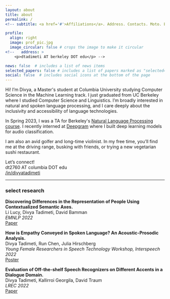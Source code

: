 ```yaml
---
layout: about
title: about
permalink: /
<!-- subtitle: <a href='#'>Affiliations</a>. Address. Contacts. Moto. Etc. -->

profile:
  align: right
  image: prof_pic.jpg
  image_circular: false # crops the image to make it circular
<!--   address: >
    <p>dtadimeti AT berkeley DOT edu</p> -->

news: false  # includes a list of news items
selected_papers: false # includes a list of papers marked as "selected={true}"
social: false  # includes social icons at the bottom of the page
---
```


Hi! I’m Divya, a Master's student at Columbia University studying Computer Science in the Machine Learning track. I just graduated from UC Berkeley where I studied Computer Science and Linguistics. I’m broadly interested in natural and spoken language processing, and I care deeply about the inclusivity and accessibility of language technologies.

In Spring 2023, I was a TA for Berkeley's [Natural Language Processing course](https://people.ischool.berkeley.edu/~dbamman/nlp23.html). I recently interned at [Deepgram](https://deepgram.com/) where I built deep learning models for audio classification. 

I am also an avid golfer and long-time violinist. In my free time, you’ll find me at the driving range, busking with friends, or trying a new vegetarian sushi restaurant.

Let’s connect!   
dt2760 AT columbia DOT edu  
[/in/divyatadimeti](https://www.linkedin.com/in/divyatadimeti/)

___________________________________________________________________________________________________________________________________________  

### select research  

**Discovering Differences in the Representation of People Using Contextualized Semantic Axes.**  
Li Lucy, Divya Tadimeti, David Bamman  
*EMNLP 2022*  
[Paper](https://preview.aclanthology.org/emnlp-22-ingestion/2022.emnlp-main.228/)  


**How is Empathy Conveyed in Spoken Language? An Acoustic-Prosodic Analysis.**  
Divya Tadimeti, Run Chen, Julia Hirschberg  
*Young Female Researchers in Speech Technology Workshop, Interspeech 2022*  
[Poster](https://drive.google.com/file/d/1yj1lxqJnd6FYaM-15cKoMsFL3UdUATP5/view)  


**Evaluation of Off-the-shelf Speech Recognizers on Different Accents in a Dialogue Domain.**  
Divya Tadimeti, Kallirroi Georgila, David Traum  
*LREC 2022*  
[Paper](https://aclanthology.org/2022.lrec-1.645/)  



<!-- Put your address / P.O. box / other info right below your picture. You can also disable any these elements by editing `profile` property of the YAML header of your `_pages/about.md`. Edit `_bibliography/papers.bib` and Jekyll will render your [publications page](/al-folio/publications/) automatically. -->

<!-- Link to your social media connections, too. This theme is set up to use [Font Awesome icons](http://fortawesome.github.io/Font-Awesome/) and [Academicons](https://jpswalsh.github.io/academicons/), like the ones below. Add your Facebook, Twitter, LinkedIn, Google Scholar, or just disable all of them.
 -->
